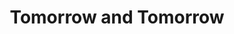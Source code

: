 ---
title: Tomorrow and Tomorrow
year: 1938
opening_date: 1938-02-15
closing_date: 1938-02-17
layout: productions
image:
image_caption:
image_credit:
playbill: 
category: 
details:
  Theatre: Theatre Jacksonville
  Venue: Little Theatre
  Playwright: Philip Barry
cast:
  Christian Redman: Larry Lovett
  Ella: Susan McRae
  Eve Redman: Edre Ferguson
  Gail Redman: Stokes Perry
  Jane: Grace Martin
  Miss Blake: June Stoy
  Miss Frazer: Mildred Perry
  Music: Henry Cornely
  Nicholas Hay: Frank Heintz
  Samuel Gillespie: Wilbur Jobe
  Walter Burke: Phil May
crew:
  Director: Huron L. Blyden
  Lighting: Earl DeFlorin
  Props: Maxine Swisher
  Staging:
    - Herbert Swisher
    - Margaret Pumpelly
    - Mary Courtney
orchestra:
external_links:
---